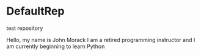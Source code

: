 # DefaultRep
test repository

Hello, my name is John Morack
I am a retired programming instructor and I am currently beginning to learn Python

